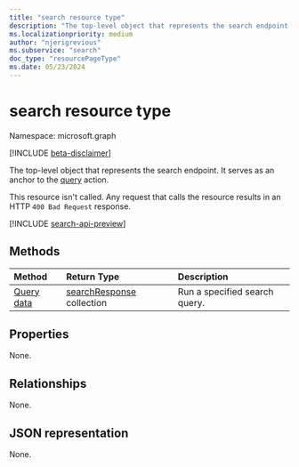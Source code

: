 ```yaml
---
title: "search resource type"
description: "The top-level object that represents the search endpoint in Microsoft Graph."
ms.localizationpriority: medium
author: "njerigrevious"
ms.subservice: "search"
doc_type: "resourcePageType"
ms.date: 05/23/2024
---
```


# search resource type

Namespace: microsoft.graph

[!INCLUDE [beta-disclaimer](../../includes/beta-disclaimer.md)]

The top-level object that represents the search endpoint. It serves as an anchor to the [query](../api/search-query.md) action.

This resource isn't called. Any request that calls the resource results in an HTTP `400 Bad Request` response.

[!INCLUDE [search-api-preview](../../includes/search-api-preview-signup.md)]

## Methods

| Method       | Return Type | Description |
|:-------------|:------------|:------------|
| [Query data](../api/search-query.md) | [searchResponse](searchresponse.md) collection| Run a specified search query. |

## Properties

None.

## Relationships

None.

## JSON representation

None.

<!-- uuid: 16cd6b66-4b1a-43a1-adaf-3a886856ed98
2019-02-04 14:57:30 UTC -->
<!-- {
  "type": "#page.annotation",
  "description": "Get search",
  "keywords": "",
  "section": "documentation",
  "tocPath": ""
}-->


